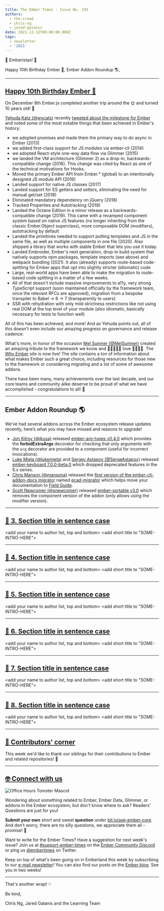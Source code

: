 ```yaml
---
title: The Ember Times - Issue No. 193
authors:
  - the-crowd
  - chris-ng
  - jared-galanis
date: 2021-12-12T00:00:00.000Z
tags:
  - newsletter
  - '2021'
---
```


👋 Emberistas! 🐹

<SOME-INTRO-HERE-TO-KEEP-THEM-SUBSCRIBERS-READING>
Happy 10th Birthday Ember 🐹,
Ember Addon Roundup 🌎,

---

## [Happy 10th Birthday Ember 🐹](https://twitter.com/wycats/status/1468774795529515008)

On December 8th Ember.js completed another trip around the 🌞 and turned 10 years old! 🥳 

[Yehuda Katz (@wycats)](https://github.com/wycats) recently [tweeted about the milestone for Ember](https://twitter.com/wycats/status/1468774795529515008) and noted some of the most notable things that been achieved in Ember's history: 

- we adopted promises and made them the primary way to do async in Ember (2013)
- we added first-class support for JS modules via ember-cli (2014)
- we adopted React-style one-way data flow via Glimmer (2015)
- we landed the VM architecture (Glimmer 2) as a drop-in, backwards-compatible change (2016). This change was cited by React as one of the technical motivations for Hooks.
- Moved the primary Ember API from Ember.* (global) to an intentionally designed JS module API (2016)
- Landed support for native JS classes (2017)
- Landed support for ES getters and setters, eliminating the need for manual get/set (2018)
- Eliminated mandatory dependency on jQuery (2018)
- Tracked Properties and Autotracking (2019)
- Landed the Octane Edition in a minor release as a backwards-compatible change (2019). This came with a revamped component system based on native JS features (no longer inheriting from the classic Ember.Object superclass), more composable DOM (modifiers), autotracking by default
- Landed the primitives needed to support putting templates and JS in the same file, as well as multiple components in one file (2020). Also shipped a library that works with stable Ember that lets you use it today.
- Landed Embroider, Ember's next generation, drop-in build system that natively supports npm packages, template imports (see above) and webpack bundling (2021). It also (already) supports route-based code-splitting for Ember apps that opt into slightly stricter (idiomatic) code
- Large, real-world apps have been able to make the migration to route-based code splitting in a matter of a few weeks.
- All of that doesn't include massive improvements to a11y, very strong TypeScript support (soon maintained officially by the framework team, once the relevant RFCs are approved), migration from a bespoke transpiler to Babel -> 6 -> 7 (transparently to users)
- SSR with rehydration with only mild strictness restrictions like not using real DOM at the top level of your module (also idiomatic, basically necessary for tests to function well) 

All of this has been achieved, and more! And as Yehuda points out, all of this doesn't even include our amazing progress on governance and release cadence.

What's more, in honor of the occasion [Mel Sumner (@MelSumner)](https://github.com/MelSumner) created an amazing tribute to the framework we know and 💛💙💜💚🧡 l️ove 💛💙💜💚. The [Why Ember](https://whyember.com/) site is now live! The site contains a ton of information about what makes Ember such a great choice, including resources for those new to the framework or considering migrating and a list of some of awesome addons.

There have been many, many achievements over the last decade, and our core teams and community alike deserve to be proud of what we have accomplished - congratulations to all! 🎉 

---

## Ember Addon Roundup 🌎

We’ve had several addons across the Ember ecosystem release updates recently, here’s what you may have missed and reasons to upgrade!

- [Jon Kilroy (@jkusa)](https://github.com/jkusa) released [ember-arg-types v0.4.0](https://twitter.com/jonkilroy/status/1461089358338039815) which provides the **forbidExtraArgs** decorator for checking that only arguments with the `arg` decorator are provided to a component (useful for incorrect invocations).
- [Luke Miela (@lukemiela)](https://github.com/lukemelia) and [Sergey Astapov (@SergeAstapov)](https://github.com/SergeAstapov) released [ember-keyboard 7.0.0-beta.0](https://github.com/adopted-ember-addons/ember-keyboard/releases/tag/v7.0.0-beta.0) which dropped deprecated features in the 6.x series.
- [Chris Manson (@mansona)](https://github.com/mansona) released the [first version of the ember-cli-addon-docs migrator](https://twitter.com/real_ate/status/1464596213781704713) named [ecad-migrator](https://github.com/empress/ecad-migrator) which helps move your documentation to [Field Guide](https://github.com/empress/field-guide).
- [Scott Newcomer (@snewcomer)](https://github.com/snewcomer) released [ember-sortable v3.0](https://github.com/adopted-ember-addons/ember-sortable/blob/master/CHANGELOG.md#v300-2021-11-29) which removes the component version of the addon (only allows using the modifier version).

---

## [🐹 3. Section title in sentence case](section-url)

<change section title emoji>
<consider adding some bold to your paragraph>
<add the contributor in the post in format "FirstName LastName (@githubUserName)" linked to their GitHub account>
<please include link to external article/repo/etc in paragraph / body text, not just header title above>

<add your name to author list, top and bottom>
<add short title to "SOME-INTRO-HERE">

---

## [🐹 4. Section title in sentence case](section-url)

<change section title emoji>
<consider adding some bold to your paragraph>
<add the contributor in the post in format "FirstName LastName (@githubUserName)" linked to their GitHub account>
<please include link to external article/repo/etc in paragraph / body text, not just header title above>

<add your name to author list, top and bottom>
<add short title to "SOME-INTRO-HERE">

---

## [🐹 5. Section title in sentence case](section-url)

<change section title emoji>
<consider adding some bold to your paragraph>
<add the contributor in the post in format "FirstName LastName (@githubUserName)" linked to their GitHub account>
<please include link to external article/repo/etc in paragraph / body text, not just header title above>

<add your name to author list, top and bottom>
<add short title to "SOME-INTRO-HERE">

---

## [🐹 6. Section title in sentence case](section-url)

<change section title emoji>
<consider adding some bold to your paragraph>
<add the contributor in the post in format "FirstName LastName (@githubUserName)" linked to their GitHub account>
<please include link to external article/repo/etc in paragraph / body text, not just header title above>

<add your name to author list, top and bottom>
<add short title to "SOME-INTRO-HERE">

---

## [🐹 7. Section title in sentence case](section-url)

<change section title emoji>
<consider adding some bold to your paragraph>
<add the contributor in the post in format "FirstName LastName (@githubUserName)" linked to their GitHub account>
<please include link to external article/repo/etc in paragraph / body text, not just header title above>

<add your name to author list, top and bottom>
<add short title to "SOME-INTRO-HERE">

---

## [🐹 8. Section title in sentence case](section-url)

<change section title emoji>
<consider adding some bold to your paragraph>
<add the contributor in the post in format "FirstName LastName (@githubUserName)" linked to their GitHub account>
<please include link to external article/repo/etc in paragraph / body text, not just header title above>

<add your name to author list, top and bottom>
<add short title to "SOME-INTRO-HERE">

---

## [👏 Contributors' corner](https://guides.emberjs.com/release/contributing/repositories/)

<p>This week we'd like to thank our siblings for their contributions to Ember and related repositories! 💖</p>

---

## [🤓 Connect with us](https://docs.google.com/forms/d/e/1FAIpQLScqu7Lw_9cIkRtAiXKitgkAo4xX_pV1pdCfMJgIr6Py1V-9Og/viewform)

<div class="blog-row">
  <img class="float-right small transparent padded" alt="Office Hours Tomster Mascot" title="Readers' Questions" src="/images/tomsters/officehours.png" />

  <p>Wondering about something related to Ember, Ember Data, Glimmer, or addons in the Ember ecosystem, but don't know where to ask? Readers’ Questions are just for you!</p>

  <p><strong>Submit your own</strong> short and sweet <strong>question</strong> under <a href="https://bit.ly/ask-ember-core" target="rq">bit.ly/ask-ember-core</a>. And don’t worry, there are no silly questions, we appreciate them all - promise! 🤞</p>

  <p>Want to write for the Ember Times? Have a suggestion for next week's issue? Join us at <a href="https://discordapp.com/channels/480462759797063690/485450546887786506">#support-ember-times</a> on the <a href="https://discord.gg/emberjs">Ember Community Discord</a> or ping us <a href="https://twitter.com/embertimes">@embertimes</a> on Twitter.</p>

  <p>Keep on top of what's been going on in Emberland this week by subscribing to our <a href="https://embertimes.substack.com/">e-mail newsletter</a>! You can also find our posts on the <a href="https://blog.emberjs.com/tag/newsletter">Ember blog</a>. See you in two weeks!</p>
</div>

---

That's another wrap! ✨

Be kind,

Chris Ng, Jared Galanis and the Learning Team
